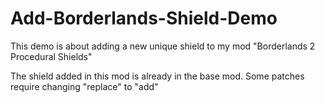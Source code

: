 # Add-Borderlands-Shield-Demo
This demo is about adding a new unique shield to my mod "Borderlands 2 Procedural Shields"

The shield added in this mod is already in the base mod.
Some patches require changing "replace" to "add"
